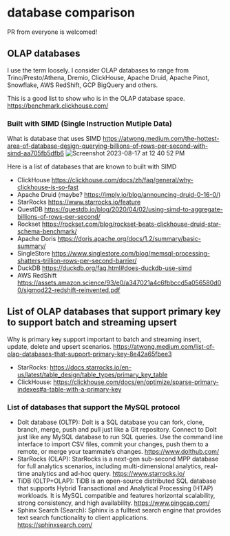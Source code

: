 # database comparison
PR from everyone is welcomed!

## OLAP databases
I use the term loosely.   I consider OLAP databases to range from Trino/Presto/Athena, Dremio, ClickHouse, Apache Druid, Apache Pinot, Snowflake, AWS RedShift, GCP BigQuery and others.

This is a good list to show who is in the OLAP database space.  https://benchmark.clickhouse.com/


### Built with SIMD (Single Instruction Mutiple Data)
What is database that uses SIMD  https://atwong.medium.com/the-hottest-area-of-database-design-querying-billions-of-rows-per-second-with-simd-aa705fb5dfb6
![Screenshot 2023-08-17 at 12 40 52 PM](https://github.com/alberttwong/databasecomparison/assets/749093/03cb8fa1-a4fe-4324-b6f0-00654e920f7b)


Here is a list of databases that are known to built with SIMD

* ClickHouse https://clickhouse.com/docs/zh/faq/general/why-clickhouse-is-so-fast
* Apache Druid (maybe? https://imply.io/blog/announcing-druid-0-16-0/)
* StarRocks https://www.starrocks.io/feature
* QuestDB https://questdb.io/blog/2020/04/02/using-simd-to-aggregate-billions-of-rows-per-second/
* Rockset https://rockset.com/blog/rockset-beats-clickhouse-druid-star-schema-benchmark/
* Apache Doris https://doris.apache.org/docs/1.2/summary/basic-summary/
* SingleStore https://www.singlestore.com/blog/memsql-processing-shatters-trillion-rows-per-second-barrier/
* DuckDB https://duckdb.org/faq.html#does-duckdb-use-simd
* AWS RedShift https://assets.amazon.science/93/e0/a347021a4c6fbbccd5a056580d00/sigmod22-redshift-reinvented.pdf

## List of OLAP databases that support primary key to support batch and streaming upsert
Why is primary key support important to batch and streaming insert, update, delete and upsert scenarios. https://atwong.medium.com/list-of-olap-databases-that-support-primary-key-8e42a65fbee3
* StarRocks: https://docs.starrocks.io/en-us/latest/table_design/table_types/primary_key_table
* ClickHouse: https://clickhouse.com/docs/en/optimize/sparse-primary-indexes#a-table-with-a-primary-key

### List of databases that support the MySQL protocol
* Dolt database (OLTP): Dolt is a SQL database you can fork, clone, branch, merge, push and pull just like a Git repository. Connect to Dolt just like any MySQL database to run SQL queries. Use the command line interface to import CSV files, commit your changes, push them to a remote, or merge your teammate’s changes. https://www.dolthub.com/
* StarRocks (OLAP): StarRocks is a next-gen sub-second MPP database for full analytics scenarios, including multi-dimensional analytics, real-time analytics and ad-hoc query. https://www.starrocks.io/
* TiDB (OLTP+OLAP): TiDB is an open-source distributed SQL database that supports Hybrid Transactional and Analytical Processing (HTAP) workloads. It is MySQL compatible and features horizontal scalability, strong consistency, and high availability. https://www.pingcap.com/
* Sphinx Search (Search): Sphinx is a fulltext search engine that provides text search functionality to client applications. https://sphinxsearch.com/
